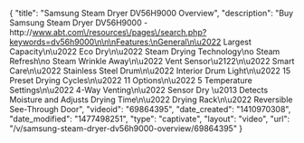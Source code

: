 {
    "title": "Samsung Steam Dryer DV56H9000 Overview",
    "description": "Buy Samsung Steam Dryer DV56H9000 - http:\/\/www.abt.com\/resources\/pages\/search.php?keywords=dv56h9000\n\n\nFeatures:\nGeneral\n\u2022 Largest Capacity\n\u2022 Eco Dry\n\u2022 Steam Drying Technology\no Steam Refresh\no Steam Wrinkle Away\n\u2022 Vent Sensor\u2122\n\u2022 Smart Care\n\u2022 Stainless Steel Drum\n\u2022 Interior Drum Light\n\u2022 15 Preset Drying Cycles\n\u2022 11 Options\n\u2022 5 Temperature Settings\n\u2022 4-Way Venting\n\u2022 Sensor Dry \u2013 Detects Moisture and Adjusts Drying Time\n\u2022 Drying Rack\n\u2022 Reversible See-Through Door",
    "videoid": "69864395",
    "date_created": "1410970308",
    "date_modified": "1477498251",
    "type": "captivate",
    "layout": "video",
    "url": "\/v\/samsung-steam-dryer-dv56h9000-overview\/69864395"
}